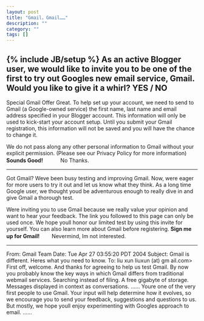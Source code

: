 ```yaml
---
layout: post
title: "Gmail，Gmail……"
description: ""
category: ""
tags: []
---
```

{% include JB/setup %}
As an active Blogger user, we would like to invite you to be one of the first to try out Googles new email service, Gmail.
Would you like to give it a whirl? **YES** / NO
----------------------
Special Gmail Offer
Great. To help set up your account, we need to send to Gmail (a Google-owned service) the first name, last name and email address specified in your Blogger account. This information will only be used to kick-start your account setup. Until you submit your Gmail registration, this information will not be saved and you will have the chance to change it.

We do not pass along any other personal information to Gmail without your explicit permission. (Please see our Privacy Policy for more information)
**Sounds Good!**　　　 No Thanks.

---------------------
Got Gmail?
Weve been busy testing and improving Gmail. Now, were eager for more users to try it out and let us know what they think. As a long time Google user, we thought youd be adventurous enough to really dive in and give Gmail a thorough test.

Were inviting you to use Gmail because we really value your opinion and want to hear your feedback. The link you followed to this page can only be used once. We hope youll honor our limited test by using this invite for yourself. You can also learn more about Gmail before registering.
**Sign me up for Gmail!**　　 Nevermind, Im not interested.

-------------------------------------
From: Gmail Team 
Date: Tue Apr 27 03:55:20 PDT 2004
Subject: Gmail is different. Heres what you need to know.
To: liu xun liuxun (at) gm ail.com>
First off, welcome. And thanks for agreeing to help us test Gmail. By now you probably know the key ways in which Gmail differs from traditional webmail services. Searching instead of filing. A free gigabyte of storage. Messages displayed in context as conversations.
......
Youre one of the very first people to use Gmail. Your input will help determine how it evolves, so we encourage you to send your feedback, suggestions and questions to us. But mostly, we hope youll enjoy experimenting with Googles approach to email.
......